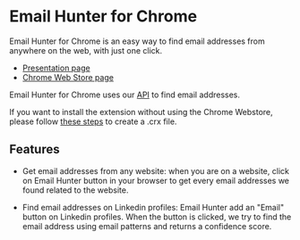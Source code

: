 # Email Hunter for Chrome
Email Hunter for Chrome is an easy way to find email addresses from anywhere on the web, with just one click.

* [Presentation page](https://emailhunter.co/chrome)
* [Chrome Web Store page](https://chrome.google.com/webstore/detail/email-hunter/hgmhmanijnjhaffoampdlllchpolkdnj)

Email Hunter for Chrome uses our [API](https://emailhunter.co/api) to find email addresses.

If you want to install the extension without using the Chrome Webstore, please follow [these steps](https://developer.chrome.com/extensions/packaging) to create a .crx file.

## Features

* Get email addresses from any website: when you are on a website, click on Email Hunter button in your browser to get every email addresses we found related to the website.

* Find email addresses on Linkedin profiles: Email Hunter add an "Email" button on Linkedin profiles. When the button is clicked, we try to find the email address using email patterns and returns a confidence score.
